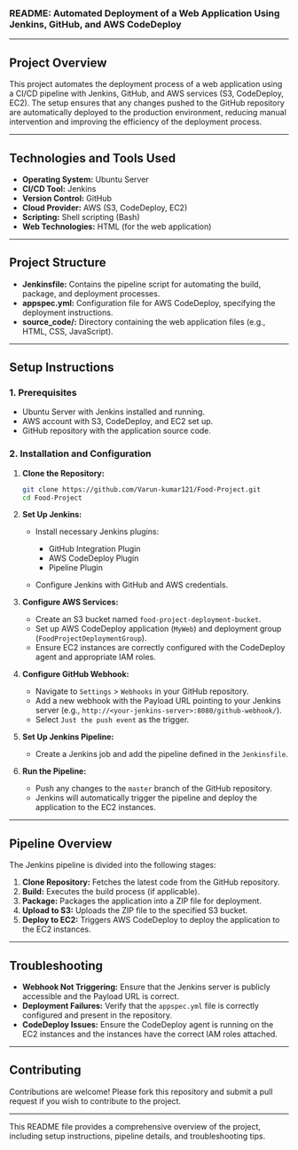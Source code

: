 ### README: Automated Deployment of a Web Application Using Jenkins, GitHub, and AWS CodeDeploy

---

## **Project Overview**

This project automates the deployment process of a web application using a CI/CD pipeline with Jenkins, GitHub, and AWS services (S3, CodeDeploy, EC2). The setup ensures that any changes pushed to the GitHub repository are automatically deployed to the production environment, reducing manual intervention and improving the efficiency of the deployment process.

---

## **Technologies and Tools Used**

- **Operating System:** Ubuntu Server
- **CI/CD Tool:** Jenkins
- **Version Control:** GitHub
- **Cloud Provider:** AWS (S3, CodeDeploy, EC2)
- **Scripting:** Shell scripting (Bash)
- **Web Technologies:** HTML (for the web application)

---

## **Project Structure**

- **Jenkinsfile:** Contains the pipeline script for automating the build, package, and deployment processes.
- **appspec.yml:** Configuration file for AWS CodeDeploy, specifying the deployment instructions.
- **source_code/:** Directory containing the web application files (e.g., HTML, CSS, JavaScript).

---

## **Setup Instructions**

### **1. Prerequisites**

- Ubuntu Server with Jenkins installed and running.
- AWS account with S3, CodeDeploy, and EC2 set up.
- GitHub repository with the application source code.

### **2. Installation and Configuration**

1. **Clone the Repository:**
   ```bash
   git clone https://github.com/Varun-kumar121/Food-Project.git
   cd Food-Project
   ```

2. **Set Up Jenkins:**
   - Install necessary Jenkins plugins:
     - GitHub Integration Plugin
     - AWS CodeDeploy Plugin
     - Pipeline Plugin

   - Configure Jenkins with GitHub and AWS credentials.

3. **Configure AWS Services:**
   - Create an S3 bucket named `food-project-deployment-bucket`.
   - Set up AWS CodeDeploy application (`MyWeb`) and deployment group (`FoodProjectDeploymentGroup`).
   - Ensure EC2 instances are correctly configured with the CodeDeploy agent and appropriate IAM roles.

4. **Configure GitHub Webhook:**
   - Navigate to `Settings` > `Webhooks` in your GitHub repository.
   - Add a new webhook with the Payload URL pointing to your Jenkins server (e.g., `http://<your-jenkins-server>:8080/github-webhook/`).
   - Select `Just the push event` as the trigger.

5. **Set Up Jenkins Pipeline:**
   - Create a Jenkins job and add the pipeline defined in the `Jenkinsfile`.

6. **Run the Pipeline:**
   - Push any changes to the `master` branch of the GitHub repository.
   - Jenkins will automatically trigger the pipeline and deploy the application to the EC2 instances.

---

## **Pipeline Overview**

The Jenkins pipeline is divided into the following stages:

1. **Clone Repository:** Fetches the latest code from the GitHub repository.
2. **Build:** Executes the build process (if applicable).
3. **Package:** Packages the application into a ZIP file for deployment.
4. **Upload to S3:** Uploads the ZIP file to the specified S3 bucket.
5. **Deploy to EC2:** Triggers AWS CodeDeploy to deploy the application to the EC2 instances.

---

## **Troubleshooting**

- **Webhook Not Triggering:** Ensure that the Jenkins server is publicly accessible and the Payload URL is correct.
- **Deployment Failures:** Verify that the `appspec.yml` file is correctly configured and present in the repository.
- **CodeDeploy Issues:** Ensure the CodeDeploy agent is running on the EC2 instances and the instances have the correct IAM roles attached.

---

## **Contributing**

Contributions are welcome! Please fork this repository and submit a pull request if you wish to contribute to the project.

---

This README file provides a comprehensive overview of the project, including setup instructions, pipeline details, and troubleshooting tips.
